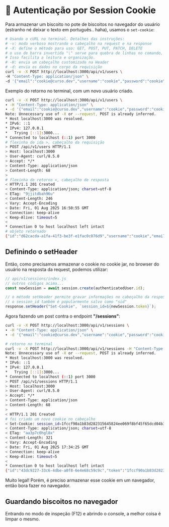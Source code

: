 # 🍪 Autenticação por Session Cookie

Para armazenar um biscoito no pote de biscoitos no navegador do usuário (estranho né deixar o texto em português.. haha), usamos o `set-cookie`:

```bash
# Usando o cURL no terminal. Detalhes das instruções:
# -v: modo verboso mostrando o cabeçalho na request e na response
# -X: define o método para uso: GET, POST, PUT, PATCH, DELETE
# o uso de barra invertida "\" serve para quebra de linhas no comando, sendo necessário digitar a barra e apertar enter no terminal pra ele entender.
# Isso facilita a leitura e organização.
# -H: envia um cabeçalho customizado na Header
# -d: envia os dados no corpo da requisição
curl -v -X POST http://localhost:3000/api/v1/users \
-H "Content-Type: application/json" \
-d '{"email":"cookie@curso.dev","username":"cookie","password":"cookie"}'
```

Exemplo do retorno no terminal, com um novo usuário criado.

```bash
curl -v -X POST http://localhost:3000/api/v1/users \
∙ -H "Content-Type: application/json" \
∙ -d '{"email":"cookie@curso.dev","username":"cookie","password":"cookie"}'
Note: Unnecessary use of -X or --request, POST is already inferred.
* Host localhost:3000 was resolved.
* IPv6: ::1
* IPv4: 127.0.0.1
*   Trying [::1]:3000...
* Connected to localhost (::1) port 3000
# flexinha de ida >, cabeçalho da requisição
> POST /api/v1/users HTTP/1.1
> Host: localhost:3000
> User-Agent: curl/8.5.0
> Accept: */*
> Content-Type: application/json
> Content-Length: 68
>
# flexinha de retorno <, cabeçalho de resposta
< HTTP/1.1 201 Created
< Content-Type: application/json; charset=utf-8
< ETag: "9jjitdbah96u"
< Content-Length: 246
< Vary: Accept-Encoding
< Date: Fri, 01 Aug 2025 16:50:55 GMT
< Connection: keep-alive
< Keep-Alive: timeout=5
<
* Connection 0 to host localhost left intact
# objeto retornado
{"id":"d62cacda-a1fa-41f3-be3f-e1fac0c076d9","username":"cookie","email":"cookie@curso.dev","password":"$2b$04$jSbkS6zqKNPOL9ZRGSLOS.7jeJ7JNkhLZrwDOvCSPd7YsTHv/aZKC","created_at":"2025-08-01T16:50:55.634Z","updated_at":"2025-08-01T16:50:55.634Z"}
```

## Definindo o setHeader

Então, como precisamos armazenar o cookie no cookie jar, no browser do usuário na resposta da request, podemos utilizar:

```js
// api/v1/sessions/index.js
// outros códigos acima...
const newSession = await session.create(authenticatedUser.id);

// o método setHeader permite gravar informações no cabeçalho da resposta
// o session_id também é popularmente salvo como "sid"
response.setHeader("Set-Cookie", `session_id=${newSession.token}`);
```

Agora fazendo um post contra o endpoint **"/sessions"**:

```bash
curl -v -X POST http://localhost:3000/api/v1/sessions \
∙ -H "Content-Type: application/json" \
∙ -d '{"email":"cookie@curso.dev","username":"cookie","password":"cookie"}'

# retorno no terminal
curl -v -X POST http://localhost:3000/api/v1/sessions -H "Content-Type: application/json" -d '{"email":"cookie@curso.dev","username":"cookie","password":"cookie"}'
Note: Unnecessary use of -X or --request, POST is already inferred.
* Host localhost:3000 was resolved.
* IPv6: ::1
* IPv4: 127.0.0.1
*   Trying [::1]:3000...
* Connected to localhost (::1) port 3000
> POST /api/v1/sessions HTTP/1.1
> Host: localhost:3000
> User-Agent: curl/8.5.0
> Accept: */*
> Content-Type: application/json
> Content-Length: 68
>
< HTTP/1.1 201 Created
# foi criado um novo cookie no cabeçalho
< Set-Cookie: session_id=1fccf90a1b83d282315645824ee069f8bf45f65dcd04b33ca5b2ebcd8f88327c7ebcb60f521aea472d7074d3fbd061f7
< Content-Type: application/json; charset=utf-8
< ETag: "aa3p7c0hgl8x"
< Content-Length: 321
< Vary: Accept-Encoding
< Date: Fri, 01 Aug 2025 17:34:25 GMT
< Connection: keep-alive
< Keep-Alive: timeout=5
<
* Connection 0 to host localhost left intact
{"id":"43dc9227-33c6-4dbe-a0f8-6e4e68c59c9c","token":"1fccf90a1b83d282315645824ee069f8bf45f65dcd04b33ca5b2ebcd8f88327c7ebcb60f521aea472d7074d3fbd061f7","user_id":"098e0280-6665-4b35-9b87-aa32baca5b55","expires_at":"2025-08-31T17:34:25.231Z","created_at":"2025-08-01T17:34:25.235Z","updated_at":"2025-08-01T17:34:25.235Z"}
```

Muito legal! Porém, é preciso armazenar esse cookie em um navegador, então bora fazer no navegador.

## Guardando biscoitos no navegador

Entrando no modo de inspeção (F12) e abrindo o console, a melhor coisa é limpar o mesmo.

```js

```
